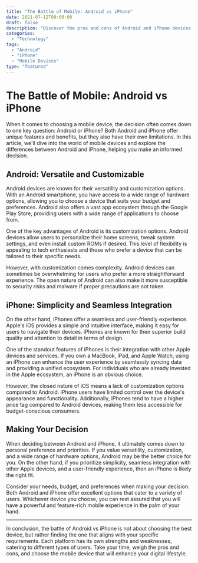 ```yaml
--- 
title: "The Battle of Mobile: Android vs iPhone"
date: 2021-07-12T09:00:00
draft: false
description: "Discover the pros and cons of Android and iPhone devices and choose the perfect mobile for you."
categories:
  - "Technology"
tags:
  - "Android"
  - "iPhone"
  - "Mobile Devices"
type: "featured"
--- 
```


# The Battle of Mobile: Android vs iPhone

When it comes to choosing a mobile device, the decision often comes down to one key question: Android or iPhone? Both Android and iPhone offer unique features and benefits, but they also have their own limitations. In this article, we'll dive into the world of mobile devices and explore the differences between Android and iPhone, helping you make an informed decision.

## Android: Versatile and Customizable

Android devices are known for their versatility and customization options. With an Android smartphone, you have access to a wide range of hardware options, allowing you to choose a device that suits your budget and preferences. Android also offers a vast app ecosystem through the Google Play Store, providing users with a wide range of applications to choose from.

One of the key advantages of Android is its customization options. Android devices allow users to personalize their home screens, tweak system settings, and even install custom ROMs if desired. This level of flexibility is appealing to tech enthusiasts and those who prefer a device that can be tailored to their specific needs.

However, with customization comes complexity. Android devices can sometimes be overwhelming for users who prefer a more straightforward experience. The open nature of Android can also make it more susceptible to security risks and malware if proper precautions are not taken.

## iPhone: Simplicity and Seamless Integration

On the other hand, iPhones offer a seamless and user-friendly experience. Apple's iOS provides a simple and intuitive interface, making it easy for users to navigate their devices. iPhones are known for their superior build quality and attention to detail in terms of design.

One of the standout features of iPhones is their integration with other Apple devices and services. If you own a MacBook, iPad, and Apple Watch, using an iPhone can enhance the user experience by seamlessly syncing data and providing a unified ecosystem. For individuals who are already invested in the Apple ecosystem, an iPhone is an obvious choice.

However, the closed nature of iOS means a lack of customization options compared to Android. iPhone users have limited control over the device's appearance and functionality. Additionally, iPhones tend to have a higher price tag compared to Android devices, making them less accessible for budget-conscious consumers.

## Making Your Decision

When deciding between Android and iPhone, it ultimately comes down to personal preference and priorities. If you value versatility, customization, and a wide range of hardware options, Android may be the better choice for you. On the other hand, if you prioritize simplicity, seamless integration with other Apple devices, and a user-friendly experience, then an iPhone is likely the right fit.

Consider your needs, budget, and preferences when making your decision. Both Android and iPhone offer excellent options that cater to a variety of users. Whichever device you choose, you can rest assured that you will have a powerful and feature-rich mobile experience in the palm of your hand.

---

In conclusion, the battle of Android vs iPhone is not about choosing the best device, but rather finding the one that aligns with your specific requirements. Each platform has its own strengths and weaknesses, catering to different types of users. Take your time, weigh the pros and cons, and choose the mobile device that will enhance your digital lifestyle.
